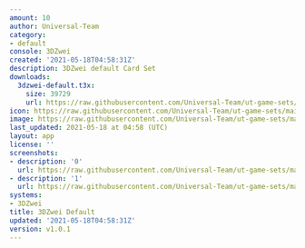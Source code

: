 ```yaml
---
amount: 10
author: Universal-Team
category:
- default
console: 3DZwei
created: '2021-05-18T04:58:31Z'
description: 3DZwei default Card Set
downloads:
  3dzwei-default.t3x:
    size: 39729
    url: https://raw.githubusercontent.com/Universal-Team/ut-game-sets/main/sets/3dzwei/3dzwei-default/3dzwei-default.t3x
icon: https://raw.githubusercontent.com/Universal-Team/ut-game-sets/main/sets/3dzwei/3dzwei-default/icon.png
image: https://raw.githubusercontent.com/Universal-Team/ut-game-sets/main/sets/3dzwei/3dzwei-default/icon.png
last_updated: 2021-05-18 at 04:58 (UTC)
layout: app
license: ''
screenshots:
- description: '0'
  url: https://raw.githubusercontent.com/Universal-Team/ut-game-sets/main/sets/3dzwei/3dzwei-default/screenshots/0.png
- description: '1'
  url: https://raw.githubusercontent.com/Universal-Team/ut-game-sets/main/sets/3dzwei/3dzwei-default/screenshots/1.png
systems:
- 3DZwei
title: 3DZwei Default
updated: '2021-05-18T04:58:31Z'
version: v1.0.1
---
```

